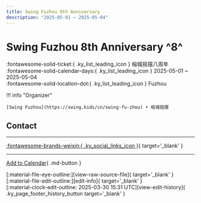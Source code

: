 ```yaml
---
title: Swing Fuzhou 8th Anniversary
description: "2025-05-01 ~ 2025-05-04"
---
```


# Swing Fuzhou 8th Anniversary ^8^

:fontawesome-solid-ticket:{ .ky_list_leading_icon } 榕城摇摆八周年  
:fontawesome-solid-calendar-days:{ .ky_list_leading_icon } 2025-05-01 ~ 2025-05-04  
:fontawesome-solid-location-dot:{ .ky_list_leading_icon } Fuzhou  

!!! info "Organizer"

    [Swing Fuzhou](https://swing.kids/cn/swing-fu-zhou) • 榕城摇摆  

## Contact


---

 [:fontawesome-brands-weixin:{ .ky_social_links_icon }](https://mp.weixin.qq.com/s/UVgdbf6B4dkKD-Rg3LNKJA){ target='_blank' }

---

[Add to Calendar](https://swing.news/ics/en/2025/cn/swing-fuzhou-8th-anniversary-2025.ics){ .md-button }

<div class="ky_page_footer" markdown>
<div class="ky_page_footer_trailing" markdown="span">
[:material-file-eye-outline:][view-raw-source-file]{ target='_blank' }
[:material-file-edit-outline:][edit-info]{ target='_blank' }
</div>
<div class="ky_page_footer_leading" markdown="span">
[:material-clock-edit-outline: 2025-03-30 15:31 UTC][view-edit-history]{ .ky_page_footer_history_button target='_blank' }
</div>
</div>

[view-raw-source-file]: https://github.com/swingdance/events/blob/main/2025/cn/swing-fuzhou-8th-anniversary-2025.json "View Raw Source File"
[edit-info]: https://github.com/swingdance/events/issues/new?assignees=&labels=update+event&projects=&template=03-update_entity.yml&title=%5B2025%2Fcn%5D%20Swing%20Fuzhou%208th%20Anniversary&region=cn&year=2025&id=swing-fuzhou-8th-anniversary-2025&name=Swing%20Fuzhou%208th%20Anniversary&org_id=swing-fu-zhou "Edit Info"

[view-edit-history]: https://github.com/swingdance/events/commits/main/2025/cn/swing-fuzhou-8th-anniversary-2025.json "View Edit History"
